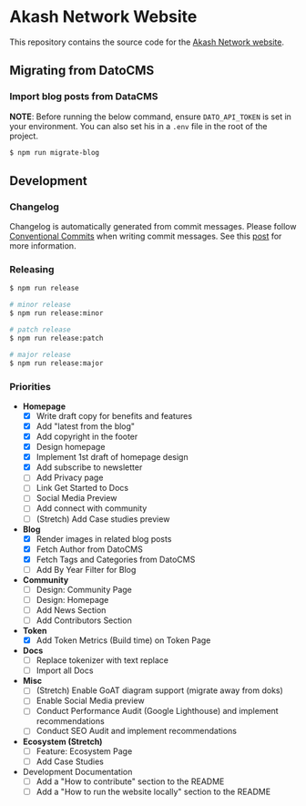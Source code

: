 # Akash Network Website

This repository contains the source code for the [Akash Network website](akash.network).

## Migrating from DatoCMS

### Import blog posts from DataCMS

**NOTE**: Before running the below command, ensure `DATO_API_TOKEN` is set in your environment. You can also set his in a `.env` file in the root of the project.

```sh
$ npm run migrate-blog
```

## Development

### Changelog

Changelog is automatically generated from commit messages. Please follow [Conventional Commits](https://www.conventionalcommits.org/en/v1.0.0/) when writing commit messages. See this [post](https://mokkapps.de/blog/how-to-automatically-generate-a-helpful-changelog-from-your-git-commit-messages/) for more information.

### Releasing

```sh
$ npm run release

# minor release
$ npm run release:minor

# patch release
$ npm run release:patch

# major release
$ npm run release:major
```

### Priorities

- **Homepage**
  - [x] Write draft copy for benefits and features
  - [x] Add "latest from the blog"
  - [x] Add copyright in the footer
  - [x] Design homepage
  - [x] Implement 1st draft of homepage design
  - [x] Add subscribe to newsletter
  - [ ] Add Privacy page
  - [ ] Link Get Started to Docs
  - [ ] Social Media Preview
  - [ ] Add connect with community
  - [ ] (Stretch) Add Case studies preview
- **Blog**
  - [x] Render images in related blog posts
  - [x] Fetch Author from DatoCMS
  - [x] Fetch Tags and Categories from DatoCMS
  - [ ] Add By Year Filter for Blog
- **Community**
  - [ ] Design: Community Page
  - [ ] Design: Homepage
  - [ ] Add News Section
  - [ ] Add Contributors Section
- **Token**
  - [x] Add Token Metrics (Build time) on Token Page
- **Docs**
  - [ ] Replace tokenizer with text replace
  - [ ] Import all Docs
- **Misc**
  - [ ] (Stretch) Enable GoAT diagram support (migrate away from doks)
  - [ ] Enable Social Media preview
  - [ ] Conduct Performance Audit (Google Lighthouse) and implement recommendations
  - [ ] Conduct SEO Audit and implement recommendations
- **Ecosystem (Stretch)** 
  - [ ] Feature: Ecosystem Page
  - [ ] Add Case Studies
- Development Documentation
  - [ ] Add a "How to contribute" section to the README
  - [ ] Add a "How to run the website locally" section to the README